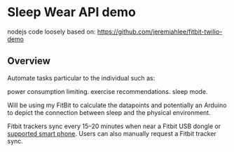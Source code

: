 # Sleep Wear API demo
nodejs code loosely based on: https://github.com/jeremiahlee/fitbit-twilio-demo

## Overview
Automate tasks particular to the individual such as:

power consumption limiting. exercise recommendations. sleep mode.

Will be using my FitBit to calculate the datapoints and potentially an Arduino to depict the connection between sleep and the physical environment.

Fitbit trackers sync every 15–20 minutes when near a Fitbit USB dongle or [supported smart phone](https://www.fitbit.com/devices). Users can also manually request a Fitbit tracker sync.